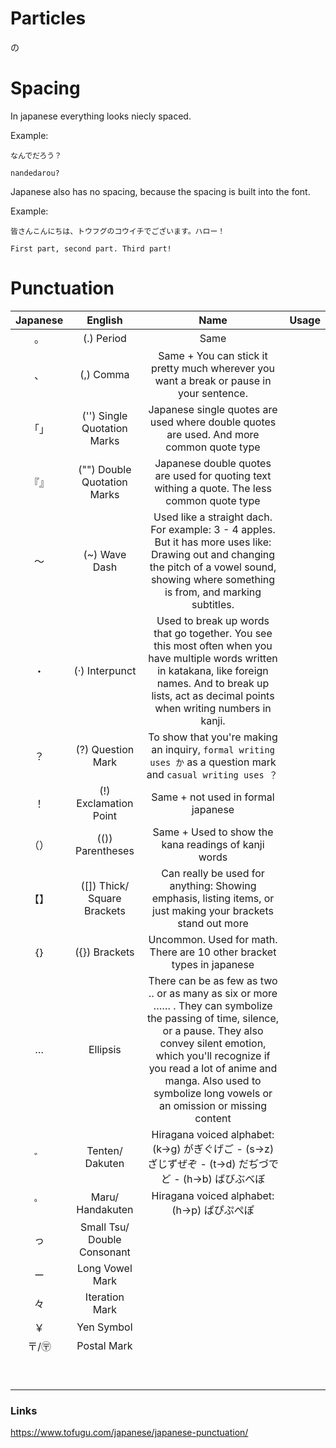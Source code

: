 # Particles
の

# Spacing
In japanese everything looks niecly spaced.

Example:
```
なんでだろう？

nandedarou?
```

Japanese also has no spacing, because the spacing is built into the font.

Example:
```
皆さんこんにちは、トウフグのコウイチでございます。ハロー！

First part, second part. Third part!
```


# Punctuation

|Japanese|English|Name|Usage
|:-:|:-:|:-:|:-:
|。|(.) Period|Same
|、|(,) Comma|Same + You can stick it pretty much wherever you want a break or pause in your sentence.
|「」|('') Single Quotation Marks|Japanese single quotes are used where double quotes are used. And more common quote type
|『』|("") Double Quotation Marks|Japanese double quotes are used for quoting text withing a quote. The less common quote type
|〜|(~) Wave Dash|Used like a straight dach. For example: 3 - 4 apples. But it has more uses like: Drawing out and changing the pitch of a vowel sound, showing where something is from, and marking subtitles.
|・|(·) Interpunct|Used to break up words that go together. You see this most often when you have multiple words written in katakana, like foreign names. And to break up lists, act as decimal points when writing numbers in kanji.
|？ |(?) Question Mark|To show that you're making an inquiry, `formal writing uses か` as a question mark and `casual writing uses ？ `
|！|(!) Exclamation Point|Same + not used in formal japanese
|（）|(()) Parentheses|Same + Used to show the kana readings of kanji words
|【】|([]) Thick/ Square Brackets|Can really be used for anything: Showing emphasis, listing items, or just making your brackets stand out more
|｛｝|({}) Brackets|Uncommon. Used for math. There are 10 other bracket types in japanese
|… |Ellipsis|There can be as few as two ‥ or as many as six or more …… . They can symbolize the passing of time, silence, or a pause. They also convey silent emotion, which you'll recognize if you read a lot of anime and manga. Also used to symbolize long vowels or an omission or missing content
|゛ |Tenten/ Dakuten|Hiragana voiced alphabet: (k->g) がぎぐげご - (s->z) ざじずぜぞ - (t->d) だぢづでど - (h->b) ばびぶべぼ
|゜|Maru/ Handakuten|Hiragana voiced alphabet: (h->p) ぱぴぷぺぽ
|っ|Small Tsu/ Double Consonant|
|ー |Long Vowel Mark|
|々|Iteration Mark|
|￥|Yen Symbol|
|〒/〶|Postal Mark|
||||
||||
||||
||||
||||
||||
||||
||||
||||

### Links
https://www.tofugu.com/japanese/japanese-punctuation/
